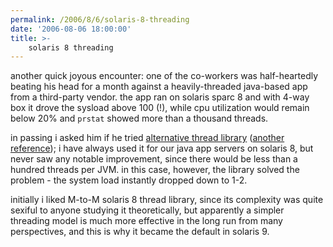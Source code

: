 ```yaml
---
permalink: /2006/8/6/solaris-8-threading
date: '2006-08-06 18:00:00'
title: >-
    solaris 8 threading
---
```


another quick joyous encounter: one of the co-workers was half-heartedly
beating his head for a month against a heavily-threaded java-based app
from a third-party vendor. the app ran on solaris sparc 8 and with 4-way
box it drove the sysload above 100 (!), while cpu utilization would
remain below 20% and `prstat` showed more than a thousand threads. 

in passing i asked him if he tried [alternative thread
library](http://developers.sun.com/solaris/articles/alt_thread_lib.html)
([another
reference](http://java.sun.com/docs/hotspot/threads/threads.html "another reference"));
i have always used it for our java app servers on solaris 8, but never
saw any notable improvement, since there would be less than a hundred
threads per JVM. in this case, however, the library solved the problem -
the system load instantly dropped down to 1-2.

initially i liked M-to-M solaris 8 thread library, since its complexity
was quite sexiful to anyone studying it theoretically, but apparently a
simpler threading model is much more effective in the long run from many
perspectives, and this is why it became the default in solaris 9.
